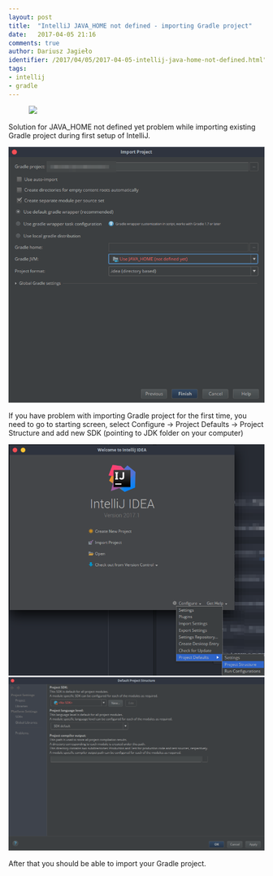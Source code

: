 ```yaml
---
layout: post
title:  "IntelliJ JAVA_HOME not defined - importing Gradle project"
date:   2017-04-05 21:16
comments: true
author: Dariusz Jagieło
identifier: /2017/04/05/2017-04-05-intellij-java-home-not-defined.html"
tags:
- intellij
- gradle
---
```

<figure class="aligncenter">
    <img src="https://www.jetbrains.com/idea/features/screenshots/16/why_test_runner.png" />
</figure>

Solution for JAVA_HOME not defined yet problem while importing existing Gradle project during first setup of IntelliJ.

<!--more-->

<div>
<center>
	<a class="fancybox" rel="group" href="/images/posts/05_04_2017/1.png"><img class="fb20 post-image" src="/images/posts/05_04_2017/1.png" alt="" /></a>
</center>
</div>

If you have problem with importing Gradle project for the first time, you need to go to starting screen, select Configure -> Project Defaults -> Project Structure
and add new SDK (pointing to JDK folder on your computer)

<div>
<center>
	<a class="fancybox" rel="group" href="/images/posts/05_04_2017/2.png"><img class="fb20 post-image" src="/images/posts/05_04_2017/2.png" alt="" /></a>
  <a class="fancybox" rel="group" href="/images/posts/05_04_2017/3.png"><img class="fb20 post-image" src="/images/posts/05_04_2017/3.png" alt="" /></a>
</center>
</div>

After that you should be able to import your Gradle project.
